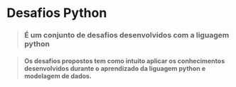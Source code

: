 # Desafios Python

> ### É um conjunto de desafios desenvolvidos com a liguagem python

> ####  Os desafios propostos tem como intuito aplicar os  conhecimentos desenvolvidos durante o aprendizado da liguagem python e modelagem de dados.
